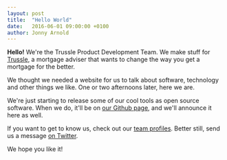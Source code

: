 ```yaml
---
layout: post
title:  "Hello World"
date:   2016-06-01 09:00:00 +0100
author: Jonny Arnold
---
```


**Hello!** We're the Trussle Product Development Team. We make stuff for [Trussle](https://trussle.com/), a mortgage adviser that wants to change the way you get a mortgage for the better.

We thought we needed a website for us to talk about software, technology and other things we like. One or two afternoons later, here we are.

We're just starting to release some of our cool tools as open source software. When we do, it'll be on [our Github page](https://github.com/trussle), and we'll announce it here as well.

If you want to get to know us, check out our [team profiles](/about). Better still, send us a message [on Twitter](https://twitter.com/HelloTrussle).

We hope you like it!
